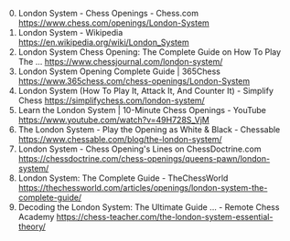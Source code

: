 0. London System - Chess Openings - Chess.com
https://www.chess.com/openings/London-System
1. London System - Wikipedia
https://en.wikipedia.org/wiki/London_System
2. London System Chess Opening: The Complete Guide on How To Play The ...
https://www.chessjournal.com/london-system/
3. London System Opening Complete Guide | 365Chess
https://www.365chess.com/chess-openings/London-System
4. London System (How To Play It, Attack It, And Counter It) - Simplify Chess
https://simplifychess.com/london-system/
5. Learn the London System | 10-Minute Chess Openings - YouTube
https://www.youtube.com/watch?v=49H728S_VjM
6. The London System - Play the Opening as White & Black - Chessable
https://www.chessable.com/blog/the-london-system/
7. London System - Chess Opening's Lines on ChessDoctrine.com
https://chessdoctrine.com/chess-openings/queens-pawn/london-system/
8. London System: The Complete Guide - TheChessWorld
https://thechessworld.com/articles/openings/london-system-the-complete-guide/
9. Decoding the London System: The Ultimate Guide ... - Remote Chess Academy
https://chess-teacher.com/the-london-system-essential-theory/

